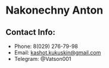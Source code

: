 # Nakonechny Anton

## Contact Info:
* Phone: 8(029) 276-79-98
* Email: kashot.kukuskin@gmail.com
* Telegram: @Vatson001

